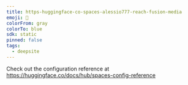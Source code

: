 ```yaml
---
title: https-huggingface-co-spaces-alessio777-reach-fusion-media
emoji: 🐳
colorFrom: gray
colorTo: blue
sdk: static
pinned: false
tags:
  - deepsite
---
```


Check out the configuration reference at https://huggingface.co/docs/hub/spaces-config-reference